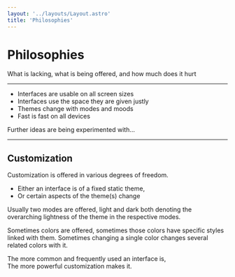 ```yaml
---
layout: '../layouts/Layout.astro'
title: 'Philosophies'
---
```


<h1 class="title">Philosophies</h1>

What is lacking, what is being offered, and how much does it hurt

---

- Interfaces are usable on all screen sizes
- Interfaces use the space they are given justly
- Themes change with modes and moods
- Fast is fast on all devices

Further ideas are being experimented with... 

---

## Customization

Customization is offered in various degrees of freedom.

- Either an interface is of a fixed static theme,
- Or certain aspects of the theme(s) change

Usually two modes are offered, light and dark both denoting the overarching lightness of the theme in the respective modes.

Sometimes colors are offered, sometimes those colors have specific styles linked with them. Sometimes changing a single color changes several related colors with it.

The more common and frequently used an interface is,  
The more powerful customization makes it.



